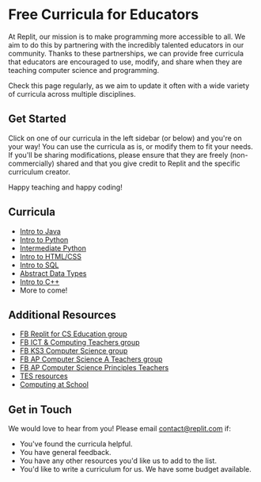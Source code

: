 # Free Curricula for Educators

At Replit, our mission is to make programming more accessible to all. We aim to do this by partnering with the incredibly talented educators in our community. Thanks to these partnerships, we can provide free curricula that educators are encouraged to use, modify, and share when they are teaching computer science and programming.

Check this page regularly, as we aim to update it often with a wide variety of curricula across multiple disciplines.

## Get Started

Click on one of our curricula in the left sidebar (or below) and you're on your way! You can use the curricula as is, or modify them to fit your needs. If you'll be sharing modifications, please ensure that they are freely (non-commercially) shared and that you give credit to Replit and the specific curriculum creator. 

Happy teaching and happy coding!

## Curricula
- [Intro to Java](https://docs.replit.com/curriculum/introJava)
- [Intro to Python](https://docs.replit.com/curriculum/introPython)
- [Intermediate Python](https://docs.replit.com/curriculum/intermediatePython)
- [Intro to HTML/CSS](https://docs.replit.com/curriculum/introHTMLCSS)
- [Intro to SQL](https://docs.replit.com/curriculum/introSQL)
- [Abstract Data Types](https://docs.replit.com/curriculum/abstractData)
- [Intro to C++](https://docs.replit.com/curriculum/introCpp)
- More to come! 

## Additional Resources

- [FB Replit for CS Education group](https://www.facebook.com/groups/replitforcseducation/)
- [FB ICT & Computing Teachers group](https://www.facebook.com/groups/ict.computing/)
- [FB KS3 Computer Science group](https://www.facebook.com/groups/ks3computing/)
- [FB AP Computer Science A Teachers group](https://www.facebook.com/groups/APComputerScienceTeachers/)
- [FB AP Computer Science Principles Teachers](https://www.facebook.com/groups/APComputerSciencePrinciples)
- [TES resources](https://www.tes.com/teaching-resources)
- [Computing at School](https://www.computingatschool.org.uk/)

## Get in Touch 

We would love to hear from you! Please email [contact@replit.com](mailto:contact@replit.com) if:
- You've found the curricula helpful.
- You have general feedback.
- You have any other resources you'd like us to add to the list.
- You'd like to write a curriculum for us. We have some budget available.